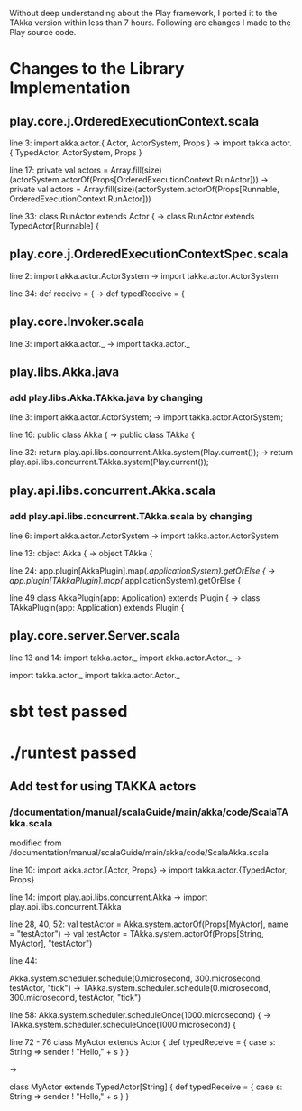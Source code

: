 Without deep understanding about the Play framework, I ported it to the TAkka version within less than 7 hours.  Following are changes I made to the Play source code.

# Changes to the Library Implementation

## play.core.j.OrderedExecutionContext.scala

line 3:
import akka.actor.{ Actor, ActorSystem, Props }  ->
import takka.actor.{ TypedActor, ActorSystem, Props }

line 17:
  private val actors = Array.fill(size)(actorSystem.actorOf(Props[OrderedExecutionContext.RunActor])) ->
  private val actors = Array.fill(size)(actorSystem.actorOf(Props[Runnable, OrderedExecutionContext.RunActor]))

line 33:
  class RunActor extends Actor { ->
  class RunActor extends TypedActor[Runnable] {




## play.core.j.OrderedExecutionContextSpec.scala

line 2: 
import akka.actor.ActorSystem  ->
import takka.actor.ActorSystem

line 34:
    def receive = {  ->
    def typedReceive = {

## play.core.Invoker.scala

line 3:
import akka.actor._ ->
import takka.actor._

## play.libs.Akka.java
### add play.libs.Akka.TAkka.java by changing
line 3:
import akka.actor.ActorSystem; ->
import takka.actor.ActorSystem; 

line 16:
public class Akka {  ->
public class TAkka {



line 32:
return play.api.libs.concurrent.Akka.system(Play.current());  ->
return play.api.libs.concurrent.TAkka.system(Play.current());
## play.api.libs.concurrent.Akka.scala
### add play.api.libs.concurrent.TAkka.scala by changing
line 6:
import akka.actor.ActorSystem ->
import takka.actor.ActorSystem

line 13:
object Akka { ->
object TAkka {

line 24:
app.plugin[AkkaPlugin].map(_.applicationSystem).getOrElse { ->
app.plugin[TAkkaPlugin].map(_.applicationSystem).getOrElse {

line 49
class AkkaPlugin(app: Application) extends Plugin { ->
class TAkkaPlugin(app: Application) extends Plugin {

## play.core.server.Server.scala

line 13 and 14:
import takka.actor._
import akka.actor.Actor._  ->

import takka.actor._
import takka.actor.Actor._


# sbt test passed

# ./runtest passed

## Add test for using TAKKA actors

### /documentation/manual/scalaGuide/main/akka/code/ScalaTAkka.scala

modified from /documentation/manual/scalaGuide/main/akka/code/ScalaAkka.scala

line 10:
import akka.actor.{Actor, Props} ->
import takka.actor.{TypedActor, Props}

line 14:
import play.api.libs.concurrent.Akka ->
import play.api.libs.concurrent.TAkka


line 28, 40, 52:
val testActor = Akka.system.actorOf(Props[MyActor], name = "testActor")  ->
val testActor = TAkka.system.actorOf(Props[String, MyActor], "testActor")

line 44:

Akka.system.scheduler.schedule(0.microsecond, 300.microsecond, testActor, "tick")  ->
TAkka.system.scheduler.schedule(0.microsecond, 300.microsecond, testActor, "tick")

line 58:
Akka.system.scheduler.scheduleOnce(1000.microsecond) { ->
TAkka.system.scheduler.scheduleOnce(1000.microsecond) {

line 72 - 76
class MyActor extends Actor {
  def typedReceive = {
    case s: String => sender ! "Hello," + s
  }
}

->

class MyActor extends TypedActor[String] {
  def typedReceive = {
    case s: String => sender ! "Hello," + s
  }
}

